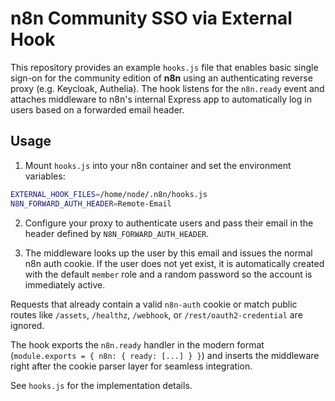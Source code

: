 # n8n Community SSO via External Hook

This repository provides an example `hooks.js` file that enables basic single sign-on for the community edition of **n8n** using an authenticating reverse proxy (e.g. Keycloak, Authelia). The hook listens for the `n8n.ready` event and attaches middleware to n8n's internal Express app to automatically log in users based on a forwarded email header.

## Usage

1. Mount `hooks.js` into your n8n container and set the environment variables:

```bash
EXTERNAL_HOOK_FILES=/home/node/.n8n/hooks.js
N8N_FORWARD_AUTH_HEADER=Remote-Email
```

2. Configure your proxy to authenticate users and pass their email in the header defined by `N8N_FORWARD_AUTH_HEADER`.

3. The middleware looks up the user by this email and issues the normal n8n auth cookie. If the user does not yet exist, it is automatically created with the default `member` role and a random password so the account is immediately active.

Requests that already contain a valid `n8n-auth` cookie or match public routes like `/assets`, `/healthz`, `/webhook`, or `/rest/oauth2-credential` are ignored.

The hook exports the `n8n.ready` handler in the modern format (`module.exports = { n8n: { ready: [...] } }`) and inserts the middleware right after the cookie parser layer for seamless integration.

See `hooks.js` for the implementation details.
